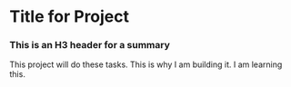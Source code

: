 # Title for Project
### This is an H3 header for a summary
This project will do these tasks. This is why I am building it. I am learning this.
